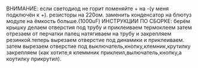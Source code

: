 ВНИМАНИЕ:
если светодиод не горит поменяйте + на -(у меня подключён к +).
резисторы на 220ом.
заменить конденсатор на блютуз модуле на ёмкость больше.(1000uF)
ИНСТРУКЦИИ ПО СБОРКЕ:
берём крышку делаем отверстия под трубу и приклеиваем термоклеем затем отрезаем от перчатки палец натягиваем на трубу и закрепляем резинкой.теперь вырезаем отверстие под динамики и приклеиваем. затем вырезаем отверстие под выключатель,кнопку,клемник,крутилку закрепляем (как хотите,я клеммник приклеил,вылючатель,кнопку,а коутилку прикрутил).
